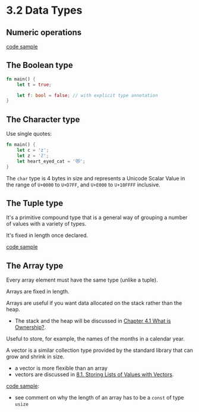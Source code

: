 # 3.2 Data Types

## Numeric operations

[code sample](./numeric_operations/src/main.rs)

## The Boolean type

```rust
fn main() {
    let t = true;

    let f: bool = false; // with explicit type annotation
}
```

## The Character type

Use single quotes:

```rust
fn main() {
    let c = 'z';
    let z = 'ℤ';
    let heart_eyed_cat = '😻';
}
```

The `char` type is 4 bytes in size and represents a Unicode Scalar Value in the range of `U+0000` to `U+D7FF`, and `U+E000` to `U+10FFFF` inclusive.

## The Tuple type

It's a primitive compound type that is a general way of grouping a number of values with a variety of types.

It's fixed in length once declared.

[code sample](./tuples/src/main.rs)

## The Array type

Every array element must have the same type (unlike a tuple).

Arrays are fixed in length.

Arrays are useful if you want data allocated on the stack rather than the heap.

- The stack and the heap will be discussed in [Chapter 4.1 What is Ownership?](../../04-understanding-ownership/4-1-what-is-ownership/).

Useful to store, for example, the names of the months in a calendar year.

A vector is a similar collection type provided by the standard library that can grow and shrink in size.

- a vector is more flexible than an array
- vectors are discussed in [8.1. Storing Lists of Values with Vectors](../../08-common-collections/8-1-vectors/).

[code sample](./arrays/src/main.rs):

- see comment on why the length of an array has to be a `const` of type `usize`
